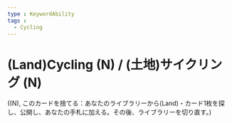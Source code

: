 ```yaml
---
type : KeywordAbility
tags : 
  - Cycling
---
```

# (Land)Cycling (N) / (土地)サイクリング (N)

((N), このカードを捨てる：あなたのライブラリーから(Land)・カード1枚を探し、公開し、あなたの手札に加える。その後、ライブラリーを切り直す。)

